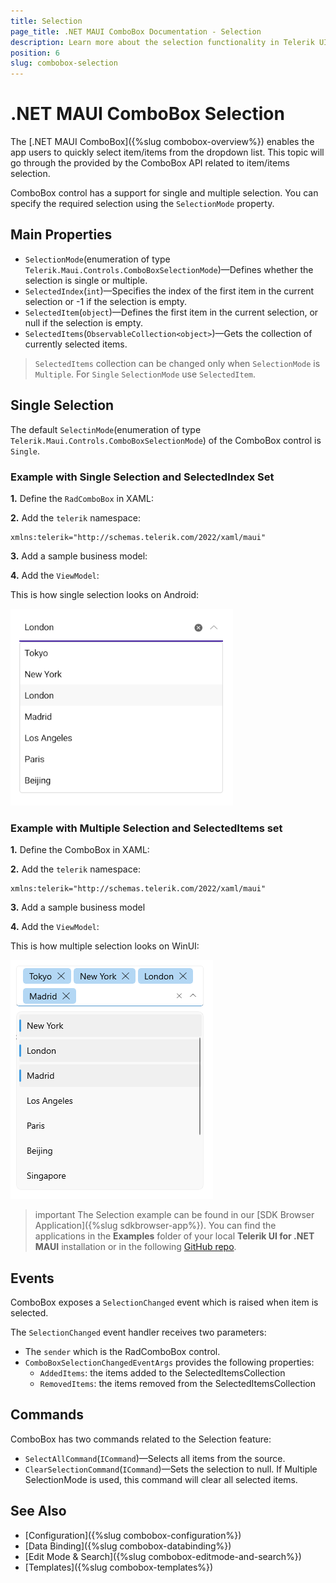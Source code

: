 ```yaml
---
title: Selection
page_title: .NET MAUI ComboBox Documentation - Selection
description: Learn more about the selection functionality in Telerik UI for .NET MAUI ComboBox control.
position: 6
slug: combobox-selection
---
```


# .NET MAUI ComboBox Selection

The [.NET MAUI ComboBox]({%slug combobox-overview%}) enables the app users to quickly select item/items from the dropdown list. This topic will go through the provided by the ComboBox API related to item/items selection.

ComboBox control has a support for single and multiple selection. You can specify the required selection using the `SelectionMode` property.

## Main Properties

* `SelectionMode`(enumeration of type `Telerik.Maui.Controls.ComboBoxSelectionMode`)&mdash;Defines whether the selection is single or multiple.
* `SelectedIndex`(`int`)&mdash;Specifies the index of the first item in the current selection or -1 if the selection is empty.
* `SelectedItem`(`object`)&mdash;Defines the first item in the current selection, or null if the selection is empty.
* `SelectedItems`(`ObservableCollection<object>`)&mdash;Gets the collection of currently selected items. 

> `SelectedItems` collection can be changed only when `SelectionMode` is `Multiple`. For `Single` `SelectionMode` use `SelectedItem`.

## Single Selection

The default `SelectinMode`(enumeration of type `Telerik.Maui.Controls.ComboBoxSelectionMode`) of the ComboBox control is `Single`.

### Example with Single Selection and SelectedIndex Set

**1.** Define the `RadComboBox` in XAML:

<snippet id='combobox-single-selection'/>

**2.** Add the `telerik` namespace:

 ```XAML
xmlns:telerik="http://schemas.telerik.com/2022/xaml/maui"
 ```

**3.** Add a sample business model:

<snippet id='combobox-city-businessmodel'/>

**4.** Add the `ViewModel`:

<snippet id='combobox-singleselection-viewmodel'/>

This is how single selection looks on Android:

![. NET MAUI ComboBox Single Selection](images/dropdown-single-selection.png)

### Example with Multiple Selection and SelectedItems set

**1.** Define the ComboBox in XAML:

<snippet id='combobox-multiple-selection'/>

**2.** Add the `telerik` namespace:

 ```XAML
xmlns:telerik="http://schemas.telerik.com/2022/xaml/maui"
 ```

**3.** Add a sample business model

<snippet id='combobox-city-businessmodel'/>

**4.** Add the `ViewModel`:

<snippet id='combobox-multipleselection-viewmodel'/>

This is how multiple selection looks on WinUI: 

![.NET MAUI ComboBox Multiple Selection](images/combobox-multiple-selection-selecteditems.png)

>important The Selection example can be found in our [SDK Browser Application]({%slug sdkbrowser-app%}). You can find the applications in the **Examples** folder of your local **Telerik UI for .NET MAUI** installation or in the following [GitHub repo](https://github.com/telerik/maui-samples/tree/main/Samples/SdkBrowser).

## Events

ComboBox exposes a `SelectionChanged` event which is raised when item is selected.

The `SelectionChanged` event handler receives two parameters:

- The `sender` which is the RadComboBox control.
- `ComboBoxSelectionChangedEventArgs` provides the following properties:
	- `AddedItems`: the items added to the SelectedItemsCollection
	- `RemovedItems`: the items removed from the SelectedItemsCollection

## Commands

ComboBox has two commands related to the Selection feature:

- `SelectAllCommand`(`ICommand`)&mdash;Selects all items from the source.
- `ClearSelectionCommand`(`ICommand`)&mdash;Sets the selection to null. If Multiple SelectionMode is used, this command will clear all selected items.

## See Also

- [Configuration]({%slug combobox-configuration%})
- [Data Binding]({%slug combobox-databinding%})
- [Edit Mode & Search]({%slug combobox-editmode-and-search%}) 
- [Templates]({%slug combobox-templates%})
